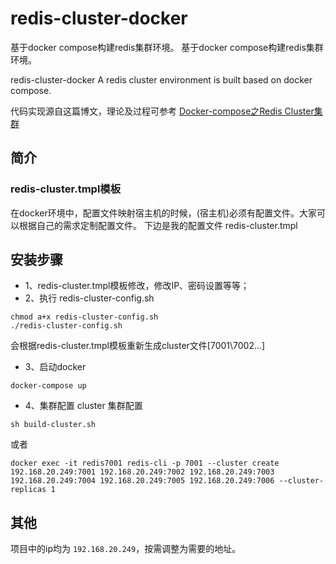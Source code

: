 # redis-cluster-docker
基于docker compose构建redis集群环境。 基于docker compose构建redis集群环境。 


redis-cluster-docker
A redis cluster environment is built based on docker compose.

代码实现源自这篇博文，理论及过程可参考 [Docker-compose之Redis Cluster集群](https://blog.csdn.net/weixin_50236329/article/details/109771983)

## 简介

### redis-cluster.tmpl模板
在docker环境中，配置文件映射宿主机的时候，(宿主机)必须有配置文件。大家可以根据自己的需求定制配置文件。
下边是我的配置文件 redis-cluster.tmpl


## 安装步骤

- 1、redis-cluster.tmpl模板修改，修改IP、密码设置等等；
- 2、执行 redis-cluster-config.sh
```shell script
chmod a+x redis-cluster-config.sh
./redis-cluster-config.sh
```
会根据redis-cluster.tmpl模板重新生成cluster文件[7001\7002...]

- 3、启动docker
```shell script
docker-compose up 
```

- 4、集群配置
 cluster 集群配置
```
sh build-cluster.sh
```

或者

```
docker exec -it redis7001 redis-cli -p 7001 --cluster create 192.168.20.249:7001 192.168.20.249:7002 192.168.20.249:7003 192.168.20.249:7004 192.168.20.249:7005 192.168.20.249:7006 --cluster-replicas 1
```



## 其他
项目中的ip均为 `192.168.20.249`，按需调整为需要的地址。